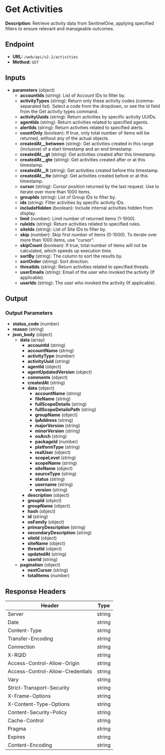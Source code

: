 # Get Activities

**Description**: Retrieve activity data from SentinelOne, applying specified filters to ensure relevant and manageable outcomes.

## Endpoint

- **URL:** `/web/api/v2.1/activities`
- **Method:** `GET`
## Inputs

- **parameters** (object)
  - **accountIds** (string): List of Account IDs to filter by.
  - **activityTypes** (string): Return only these activity codes (comma-separated list). Select a code from the dropdown, or see the id field from the Get activity types command.
  - **activityUuids** (string): Return activities by specific activity UUIDs.
  - **agentIds** (string): Return activities related to specified agents.
  - **alertIds** (string): Return activities related to specified alerts.
  - **countOnly** (boolean): If true, only total number of items will be returned, without any of the actual objects.
  - **createdAt__between** (string): Get activities created in this range (inclusive) of a start timestamp and an end timestamp.
  - **createdAt__gt** (string): Get activities created after this timestamp.
  - **createdAt__gte** (string): Get activities created after or at this timestamp.
  - **createdAt__lt** (string): Get activities created before this timestamp.
  - **createdAt__lte** (string): Get activities created before or at this timestamp.
  - **cursor** (string): Cursor position returned by the last request. Use to iterate over more than 1000 items.
  - **groupIds** (string): List of Group IDs to filter by.
  - **ids** (string): Filter activities by specific activity IDs.
  - **includeHidden** (boolean): Include internal activities hidden from display.
  - **limit** (number): Limit number of returned items (1-1000).
  - **ruleIds** (string): Return activities related to specified rules.
  - **siteIds** (string): List of Site IDs to filter by.
  - **skip** (number): Skip first number of items (0-1000). To iterate over more than 1000 items, use "cursor".
  - **skipCount** (boolean): If true, total number of items will not be calculated, which speeds up execution time.
  - **sortBy** (string): The column to sort the results by.
  - **sortOrder** (string): Sort direction.
  - **threatIds** (string): Return activities related to specified threats.
  - **userEmails** (string): Email of the user who invoked the activity (If applicable).
  - **userIds** (string): The user who invoked the activity (If applicable).
## Output

### Output Parameters

- **status_code** (number)
- **reason** (string)
- **json_body** (object)
  - **data** (array)
    - **accountId** (string)
    - **accountName** (string)
    - **activityType** (number)
    - **activityUuid** (string)
    - **agentId** (object)
    - **agentUpdatedVersion** (object)
    - **comments** (object)
    - **createdAt** (string)
    - **data** (object)
      - **accountName** (string)
      - **fileName** (string)
      - **fullScopeDetails** (string)
      - **fullScopeDetailsPath** (string)
      - **groupName** (object)
      - **ipAddress** (string)
      - **majorVersion** (string)
      - **minorVersion** (string)
      - **osArch** (string)
      - **packageId** (number)
      - **platformType** (string)
      - **realUser** (object)
      - **scopeLevel** (string)
      - **scopeName** (string)
      - **siteName** (object)
      - **sourceType** (string)
      - **status** (string)
      - **username** (string)
      - **version** (string)
    - **description** (object)
    - **groupId** (object)
    - **groupName** (object)
    - **hash** (object)
    - **id** (string)
    - **osFamily** (object)
    - **primaryDescription** (string)
    - **secondaryDescription** (string)
    - **siteId** (object)
    - **siteName** (object)
    - **threatId** (object)
    - **updatedAt** (string)
    - **userId** (string)
  - **pagination** (object)
    - **nextCursor** (string)
    - **totalItems** (number)
## Response Headers

| Header | Type |
|--------|------|
| Server | string |
| Date | string |
| Content-Type | string |
| Transfer-Encoding | string |
| Connection | string |
| X-RQID | string |
| Access-Control-Allow-Origin | string |
| Access-Control-Allow-Credentials | string |
| Vary | string |
| Strict-Transport-Security | string |
| X-Frame-Options | string |
| X-Content-Type-Options | string |
| Content-Security-Policy | string |
| Cache-Control | string |
| Pragma | string |
| Expires | string |
| Content-Encoding | string |